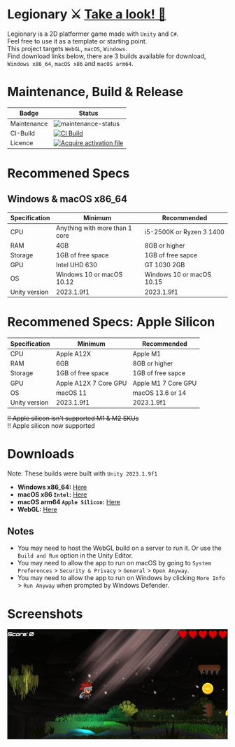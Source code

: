 # Legionary ⚔️ <a href="https://youtu.be/WG0DcoSDQ34">Take a look! 👀</a>
Legionary is a 2D platformer game made with `Unity` and `C#`. <br>
Feel free to use it as a template or starting point. <br>
This project targets `WebGL`, `macOS`, `Windows`. <br>
Find download links below, there are 3 builds available for download, `Windows x86_64`, `macOS x86` and `macOS arm64`.

# Maintenance, Build & Release
| Badge             | Status                           |
|-------------------|----------------------------------|
| Maintenance       | ![maintenance-status](https://img.shields.io/badge/maintenance-as--is-yellow.svg)   |
| CI-Build          | [![CI Build](https://github.com/OudomMunint/Unity-2D-Platformer/actions/workflows/Unity.yml/badge.svg)](https://github.com/OudomMunint/Unity-2D-Platformer/actions/workflows/Unity.yml)                              |              
| Licence               | [![Acquire activation file](https://github.com/OudomMunint/Unity-2D-Platformer/actions/workflows/activation.yml/badge.svg)](https://github.com/OudomMunint/Unity-2D-Platformer/actions/workflows/activation.yml)                    |

# Recommened Specs
## Windows & macOS x86_64
| Specification     | Minimum                          | Recommended                     |
|-------------------|----------------------------------|---------------------------------|
| CPU               | Anything with more than 1 core   | i5-2500K or Ryzen 3 1400        |
| RAM               | 4GB                              | 8GB or higher                   |
| Storage           | 1GB of free space                | 1GB of free sapce               |
| GPU               | Intel UHD 630                    | GT 1030 2GB                     |
| OS                | Windows 10 or macOS 10.12        | Windows 10 or macOS 10.15       |
Unity version       | 2023.1.9f1                       | 2023.1.9f1                      |

# Recommened Specs: Apple Silicon
| Specification     | Minimum                          | Recommended                     |
|-------------------|----------------------------------|---------------------------------|
| CPU               | Apple A12X       | Apple M1                                              |
| RAM               | 6GB                              | 8GB or higher                   |
| Storage           | 1GB of free space                | 1GB of free sapce               |
| GPU               | Apple A12X 7 Core GPU             | Apple M1 7 Core GPU                     |
| OS                | macOS 11        | macOS 13.6 or 14
Unity version       | 2023.1.9f1                       | 2023.1.9f1                      |

~~‼️ Apple silicon isn't supported M1 & M2 SKUs~~ <br>
‼️ Apple silicon now supported<br>

# Downloads
Note: These builds were built with `Unity 2023.1.9f1`
- <b>Windows x86_64:</b> [Here](https://www.dropbox.com/scl/fo/s4ppc87ib67726edamwlb/AOmhemTHV85Qs5boftIz8ko?rlkey=loeqhu2hv4rl57c3qh3efoezi&st=20wqdkas&dl=0)
- <b>macOS x86 `Intel`:</b> [Here](https://www.dropbox.com/scl/fo/on93oy6gc82im8hx291af/AHcvN6A9zc9qo-3F3TpcXT8?rlkey=2a9t0umxt02k5g2ofpaqtmv1w&st=yindk9ry&dl=0)
- <b>macOS arm64 `Apple Silicon`:</b> [Here](https://www.dropbox.com/scl/fo/on93oy6gc82im8hx291af/AHcvN6A9zc9qo-3F3TpcXT8?rlkey=2a9t0umxt02k5g2ofpaqtmv1w&st=yindk9ry&dl=0)
- <b>WebGL:</b> [Here](https://www.dropbox.com/scl/fo/f17amjzr3yfqidw6v2oyd/ADn8EV0w6QGPSqO8rgfg7dM?rlkey=09geoypgnpcwpf1yjflpmrutg&st=3ahxkx28&dl=0)

## Notes
- You may need to host the WebGL build on a server to run it. Or use the `Build and Run` option in the Unity Editor.
- You may need to allow the app to run on macOS by going to `System Preferences` > `Security & Privacy` > `General` > `Open Anyway`.
- You may need to allow the app to run on Windows by clicking `More Info` > `Run Anyway` when prompted by Windows Defender.

# Screenshots
![Screenshot](2d.png)